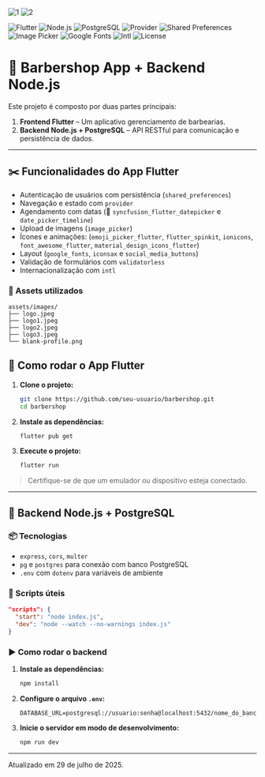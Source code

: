 ![1](https://github.com/user-attachments/assets/265644fa-b148-44b8-ae3c-39aedd593f7b)
![2](https://github.com/user-attachments/assets/b7b06f9d-352b-438f-adbe-002d6ff5699f)


![Flutter](https://img.shields.io/badge/Flutter-3.5+-blue?logo=flutter&logoColor=white)
![Node.js](https://img.shields.io/badge/Node.js-20+-green?logo=node.js&logoColor=white)
![PostgreSQL](https://img.shields.io/badge/PostgreSQL-15+-blue?logo=postgresql&logoColor=white)
![Provider](https://img.shields.io/badge/Provider-State%20Management-purple?logo=flutter&logoColor=white)
![Shared Preferences](https://img.shields.io/badge/Shared%20Preferences-Local%20Storage-orange?logo=flutter&logoColor=white)
![Image Picker](https://img.shields.io/badge/Image%20Picker-Image%20Upload-lightgrey?logo=flutter&logoColor=white)
![Google Fonts](https://img.shields.io/badge/Google%20Fonts-Custom%20Fonts-red?logo=googlefonts&logoColor=white)
![Intl](https://img.shields.io/badge/Intl-Internationalization-lightblue?logo=googletranslate&logoColor=white)
![License](https://img.shields.io/badge/license-MIT-lightgrey)


# 💈 Barbershop App + Backend Node.js

Este projeto é composto por duas partes principais:

1. **Frontend Flutter** – Um aplicativo gerenciamento de barbearias.
2. **Backend Node.js + PostgreSQL** – API RESTful para comunicação e persistência de dados.

---

## ✂️ Funcionalidades do App Flutter

- Autenticação de usuários com persistência (`shared_preferences`)
- Navegação e estado com `provider`
- Agendamento com datas (📅 `syncfusion_flutter_datepicker` e `date_picker_timeline`)
- Upload de imagens (`image_picker`)
- Ícones e animações: (`emoji_picker_flutter`, `flutter_spinkit`, `ionicons`, `font_awesome_flutter`, `material_design_icons_flutter`)
- Layout (`google_fonts`, `iconsax` e `social_media_buttons`)
- Validação de formulários com `validatorless`
- Internacionalização com `intl`

### 📂 Assets utilizados

```
assets/images/
├── logo.jpeg
├── logo1.jpeg
├── logo2.jpeg
├── logo3.jpeg
└── blank-profile.png
```

## 🚀 Como rodar o App Flutter

1. **Clone o projeto:**
   ```bash
   git clone https://github.com/seu-usuario/barbershop.git
   cd barbershop
   ```

2. **Instale as dependências:**
   ```bash
   flutter pub get
   ```

3. **Execute o projeto:**
   ```bash
   flutter run
   ```

> Certifique-se de que um emulador ou dispositivo esteja conectado.

---

## 🧠 Backend Node.js + PostgreSQL

### 📦 Tecnologias

- `express`, `cors`, `multer`
- `pg` e `postgres` para conexão com banco PostgreSQL
- `.env` com `dotenv` para variáveis de ambiente

### 📁 Scripts úteis

```json
"scripts": {
  "start": "node index.js",
  "dev": "node --watch --no-warnings index.js"
}
```

### ▶️ Como rodar o backend

1. **Instale as dependências:**
   ```bash
   npm install
   ```

2. **Configure o arquivo `.env`:**
   ```env
   DATABASE_URL=postgresql://usuario:senha@localhost:5432/nome_do_banco
   ```

3. **Inicie o servidor em modo de desenvolvimento:**
   ```bash
   npm run dev
   ```

---
Atualizado em 29 de julho de 2025.



